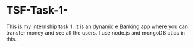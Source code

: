 # TSF-Task-1-
This is my internship task 1. It is an dynamic e Banking app where you can transfer money and see all the users. I use node.js and mongoDB atlas in this.
